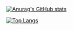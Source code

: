 [![Anurag's GitHub stats](https://github-readme-stats.vercel.app/api?username=ovti)](https://github.com/anuraghazra/github-readme-stats)

[![Top Langs](https://github-readme-stats.vercel.app/api/top-langs/?username=ovti&layout=compact)](https://github.com/anuraghazra/github-readme-stats)
